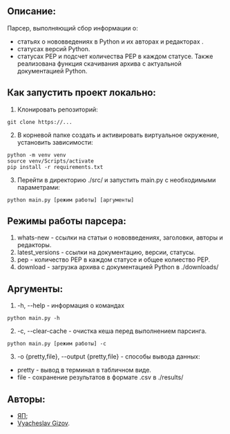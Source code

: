 ## Описание:

Парсер, выполняющий сбор информации о:
- статьях о нововведениях в Python и их авторах и редакторах .
- статусах версий Python.
- статусах PEP и подсчет количества PEP в каждом статусе.
Также реализована функция скачивания архива с актуальной документацией Python.

## Как запустить проект локально:
1. Клонировать репозиторий:
```
git clone https://...
```
2. В корневой папке создать и активировать виртуальное окружение, установить зависимости:
```
python -m venv venv
source venv/Scripts/activate
pip install -r requirements.txt
```
3. Перейти в директорию ./src/ и запустить main.py с необходимыми параметрами:
```
python main.py [режим работы] [аргументы]
```
## Режимы работы парсера:
1. whats-new  - ссылки на статьи о нововведениях, заголовки, авторы и редакторы.
2. latest_versions - ссылки на документацию, версии, статусы.
3. pep - количество PEP в каждом статусе и общее колиество PEP.
4. download - загрузка архива с документацией Python в ./downloads/

## Аргументы:
1. -h, --help - информация о командах
```
python main.py -h
```
2. -c, --clear-cache - очистка кеша перед выполнением парсинга.

```
python main.py [режим работы] -c
```
3. -o {pretty,file}, --output {pretty,file} - способы вывода данных:
- pretty - вывод в терминал в табличном виде.
- file - сохранение результатов в формате .csv в ./results/

## Авторы:
- [ЯП](https://github.com/yandex-praktikum);
- [Vyacheslav Gizov](https://github.com/VyacheslavGizov).


